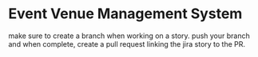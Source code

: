# Event Venue Management System


make sure to create a branch when working on a story. push your branch and when complete, create a pull request linking the jira story to the PR.
